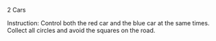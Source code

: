 2 Cars

Instruction:
Control both the red car and the blue car at the same times.
Collect all circles and avoid the squares on the road.
